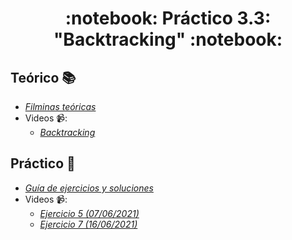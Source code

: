 <h1 align="center">
  :notebook: Práctico 3.3: "Backtracking" :notebook:
</h1>

## Teórico :books:
- [*Filminas teóricas*](https://github.com/Ferca8/AyED2-FaMAF/blob/main/teorico-practico/3.3-backtracking/teoria-backtracking.pdf)
- Videos 📹:
    - [*Backtracking*](https://www.youtube.com/watch?v=MMEFM6ZQcIM)
## Práctico :memo:
- [*Guía de ejercicios y soluciones*](https://github.com/Ferca8/AyED2-FaMAF/tree/main/teorico-practico/3.3-backtracking/practico)
- Videos 📹:
    - [*Ejercicio 5 (07/06/2021)*](https://www.youtube.com/watch?v=pQCrNwd6Xwg)
    - [*Ejercicio 7 (16/06/2021)*](https://youtu.be/GdGXhYgoNvc?t=1661)